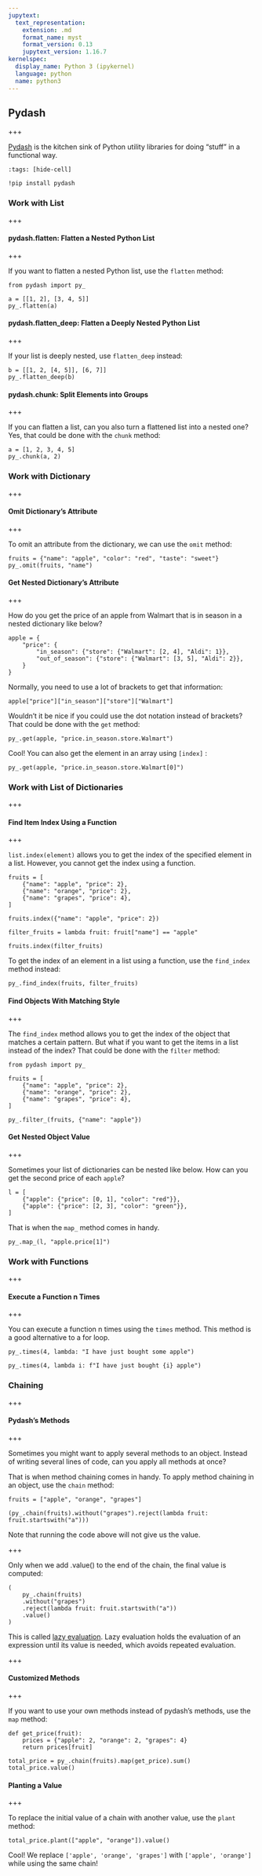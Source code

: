 ```yaml
---
jupytext:
  text_representation:
    extension: .md
    format_name: myst
    format_version: 0.13
    jupytext_version: 1.16.7
kernelspec:
  display_name: Python 3 (ipykernel)
  language: python
  name: python3
---
```


## Pydash

+++

[Pydash](https://pydash.readthedocs.io/en/latest/) is the kitchen sink of Python utility libraries for doing “stuff” in a functional way.

```{code-cell} ipython3
:tags: [hide-cell]

!pip install pydash 
```

### Work with List

+++

#### pydash.flatten: Flatten a Nested Python List

+++

If you want to flatten a nested Python list, use the `flatten` method:

```{code-cell} ipython3
from pydash import py_

a = [[1, 2], [3, 4, 5]]
py_.flatten(a)
```

####  pydash.flatten_deep: Flatten a Deeply Nested Python List

+++

If your list is deeply nested, use `flatten_deep` instead:

```{code-cell} ipython3
b = [[1, 2, [4, 5]], [6, 7]]
py_.flatten_deep(b)
```

#### pydash.chunk: Split Elements into Groups

+++

If you can flatten a list, can you also turn a flattened list into a nested one? Yes, that could be done with the `chunk` method:

```{code-cell} ipython3
a = [1, 2, 3, 4, 5]
py_.chunk(a, 2)
```

### Work with Dictionary

+++

#### Omit Dictionary’s Attribute

+++

To omit an attribute from the dictionary, we can use the `omit` method:

```{code-cell} ipython3
fruits = {"name": "apple", "color": "red", "taste": "sweet"}
py_.omit(fruits, "name")
```

#### Get Nested Dictionary’s Attribute

+++

How do you get the price of an apple from Walmart that is in season in a nested dictionary like below?

```{code-cell} ipython3
apple = {
    "price": {
        "in_season": {"store": {"Walmart": [2, 4], "Aldi": 1}},
        "out_of_season": {"store": {"Walmart": [3, 5], "Aldi": 2}},
    }
}
```

Normally, you need to use a lot of brackets to get that information:

```{code-cell} ipython3
apple["price"]["in_season"]["store"]["Walmart"]
```

Wouldn’t it be nice if you could use the dot notation instead of brackets? That could be done with the `get` method:

```{code-cell} ipython3
py_.get(apple, "price.in_season.store.Walmart")
```

Cool! You can also get the element in an array using `[index]` :

```{code-cell} ipython3
py_.get(apple, "price.in_season.store.Walmart[0]")
```

### Work with List of Dictionaries

+++

#### Find Item Index Using a Function

+++

`list.index(element)` allows you to get the index of the specified element in a list. However, you cannot get the index using a function.   

```{code-cell} ipython3
fruits = [
    {"name": "apple", "price": 2},
    {"name": "orange", "price": 2},
    {"name": "grapes", "price": 4},
]
```

```{code-cell} ipython3
fruits.index({"name": "apple", "price": 2})
```

```{code-cell} ipython3
filter_fruits = lambda fruit: fruit["name"] == "apple"

fruits.index(filter_fruits)
```

To get the index of an element in a list using a function, use the `find_index` method instead:

```{code-cell} ipython3
py_.find_index(fruits, filter_fruits)
```

#### Find Objects With Matching Style

+++

The `find_index` method allows you to get the index of the object that matches a certain pattern. But what if you want to get the items in a list instead of the index?
That could be done with the `filter` method:

```{code-cell} ipython3
from pydash import py_
```

```{code-cell} ipython3
fruits = [
    {"name": "apple", "price": 2},
    {"name": "orange", "price": 2},
    {"name": "grapes", "price": 4},
]
```

```{code-cell} ipython3
py_.filter_(fruits, {"name": "apple"})
```

#### Get Nested Object Value

+++

Sometimes your list of dictionaries can be nested like below. How can you get the second price of each `apple`?

```{code-cell} ipython3
l = [
    {"apple": {"price": [0, 1], "color": "red"}},
    {"apple": {"price": [2, 3], "color": "green"}},
]
```

That is when the `map_` method comes in handy.

```{code-cell} ipython3
py_.map_(l, "apple.price[1]")
```

### Work with Functions

+++

#### Execute a Function n Times

+++

You can execute a function n times using the `times` method. This method is a good alternative to a for loop.

```{code-cell} ipython3
py_.times(4, lambda: "I have just bought some apple")
```

```{code-cell} ipython3
py_.times(4, lambda i: f"I have just bought {i} apple")
```

### Chaining

+++

#### Pydash’s Methods

+++

Sometimes you might want to apply several methods to an object. Instead of writing several lines of code, can you apply all methods at once?

That is when method chaining comes in handy. To apply method chaining in an object, use the `chain` method:

```{code-cell} ipython3
fruits = ["apple", "orange", "grapes"]
```

```{code-cell} ipython3
(py_.chain(fruits).without("grapes").reject(lambda fruit: fruit.startswith("a")))
```

Note that running the code above will not give us the value.

+++

Only when we add .value() to the end of the chain, the final value is computed:

```{code-cell} ipython3
(
    py_.chain(fruits)
    .without("grapes")
    .reject(lambda fruit: fruit.startswith("a"))
    .value()
)
```

This is called [lazy evaluation](https://www.tutorialspoint.com/functional_programming/functional_programming_lazy_evaluation.htm). Lazy evaluation holds the evaluation of an expression until its value is needed, which avoids repeated evaluation.

+++

#### Customized Methods

+++

If you want to use your own methods instead of pydash’s methods, use the `map` method:

```{code-cell} ipython3
def get_price(fruit):
    prices = {"apple": 2, "orange": 2, "grapes": 4}
    return prices[fruit]
```

```{code-cell} ipython3
total_price = py_.chain(fruits).map(get_price).sum()
total_price.value()
```

#### Planting a Value

+++

To replace the initial value of a chain with another value, use the `plant` method:

```{code-cell} ipython3
total_price.plant(["apple", "orange"]).value()
```

Cool! We replace `['apple', 'orange', 'grapes']` with `['apple', 'orange']` while using the same chain!
